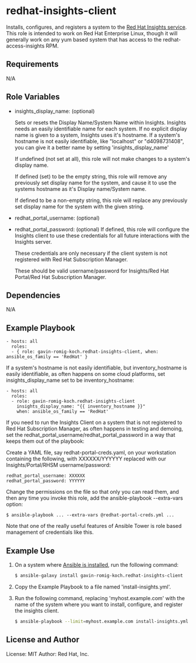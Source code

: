 redhat-insights-client
========

Installs, configures, and registers a system to the [Red Hat Insights service](http://access.redhat.com/insights).  This role is intended to work on Red Hat Enterprise Linux, though it will generally work on any yum based system that has access to the redhat-access-insights RPM.

Requirements
------------

N/A

Role Variables
--------------

* insights_display_name: (optional)

    Sets or resets the Display Name/System Name within Insights.  Insights needs an easily identifiable
    name for each system.  If no explicit display name is given to a system, Insights uses it's hostname.
    If a system's hostname is not easily identifiable, like "localhost" or "d4098731408", you can give
    it a better name by setting 'insights_display_name'

    If undefined (not set at all), this role will not make changes to a system's display name.

    If defined (set) to be the empty string, this role will remove any previously set display name
    for the system, and cause it to use the systems hostname as it's Display name/System name.

    If defined to be a non-empty string, this role will replace any previously set display name
    for the system with the given string.

* redhat_portal_username: (optional)
* redhat_portal_password: (optional)
    If defined, this role will configure the Insights client to use these credentials for all
    future interactions with the Insights server.

    These credentials are only necessary if the client system is not registered with Red Hat
    Subscription Manager.

    These should be valid username/password for Insights/Red Hat Portal/Red Hat Subscription Manager.


Dependencies
------------

N/A

Example Playbook
----------------

    - hosts: all
      roles:
      - { role: gavin-romig-koch.redhat-insights-client, when: ansible_os_family == 'RedHat' }

If a system's hostname is not easily identifiable, but inventory_hostname is easily identifiable,
as often happens on some cloud platforms, set insights_display_name set to be inventory_hostname:

    - hosts: all
      roles:
      - role: gavin-romig-koch.redhat-insights-client
        insights_display_name: "{{ inventory_hostname }}"
        when: ansible_os_family == 'RedHat'

If you need to run the Insights Client on a system that is not registered to Red Hat Subscription
Manager, as often happens in testing and demoing, set the
redhat_portal_username/redhat_portal_password in a way that keeps them out of the playbook:

Create a YAML file, say redhat-portal-creds.yaml, on your workstation containing the following,
with XXXXXX/YYYYYY replaced with our Insights/Portal/RHSM username/password:

    redhat_portal_username: XXXXXX
    redhat_portal_password: YYYYYY

Change the permissions on the file so that only you can read them, and then any time you invoke
this role, add the ansible-playbook --extra-vars option:

    $ ansible-playbook ... --extra-vars @redhat-portal-creds.yml ...

Note that one of the really useful features of Ansible Tower is role based management of credentials
like this.


Example Use
-----------

1. On a system where [Ansible is installed](http://docs.ansible.com/ansible/intro_installation.html), run the following command:

    ```bash
    $ ansible-galaxy install gavin-romig-koch.redhat-insights-client
    ```

1. Copy the Example Playbook to a file named 'install-insights.yml'.

1. Run the following command, replacing 'myhost.example.com' with the name of the
   system where you want to install, configure, and register the insights client.

    ```bash
    $ ansible-playbook --limit=myhost.example.com install-insights.yml
    ```

License and Author
------------------

License: MIT
Author: Red Hat, Inc.
